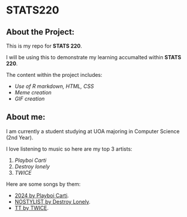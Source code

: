 # STATS220
## About the Project:
This is my repo for **STATS 220**.

I will be using this to demonstrate my learning accumalted within **STATS 220**.

The content within the project includes:
- *Use of R markdown, HTML, CSS*
- *Meme creation*
- *GIF creation*

## About me:
I am currently a student studying at UOA majoring in Computer Science (2nd Year).

I love listening to music so here are my top 3 artists:
1. *Playboi Carti*
2. *Destroy lonely*
3. *TWICE*

Here are some songs by them:
- [2024 by Playboi Carti](https://www.youtube.com/watch?v=YG3EhWlBaoI).
- [NOSTYLIST by Destroy Lonely](https://www.youtube.com/watch?v=QTmRmPDS9tw).
- [TT by TWICE](https://www.youtube.com/watch?v=ePpPVE-GGJw&list=PLwZnpCDNHgWCXrXI1UG6zoD8a-FUb7x1l&index=3).
  




